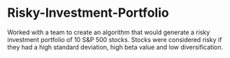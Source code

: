 # Risky-Investment-Portfolio
Worked with a team to create an algorithm that would generate a risky investment portfolio of 10 S&P 500 stocks. Stocks were considered risky if they had a high standard deviation, high beta value and low diversification.
